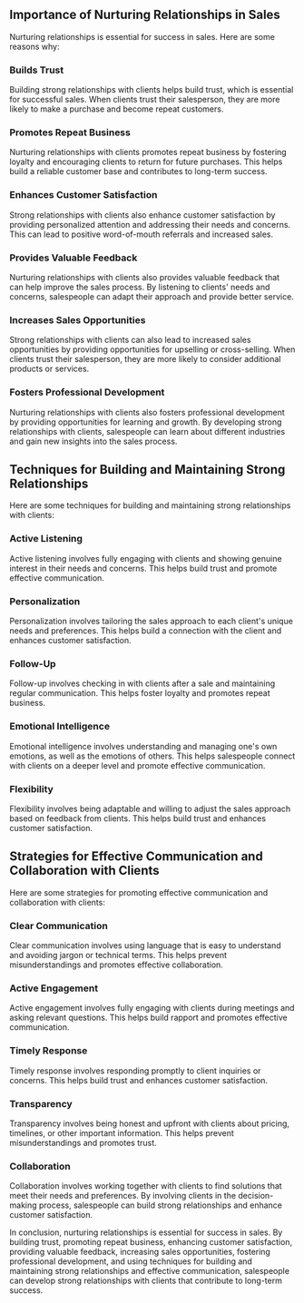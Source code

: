 
Importance of Nurturing Relationships in Sales
----------------------------------------------

Nurturing relationships is essential for success in sales. Here are some reasons why:

### Builds Trust

Building strong relationships with clients helps build trust, which is essential for successful sales. When clients trust their salesperson, they are more likely to make a purchase and become repeat customers.

### Promotes Repeat Business

Nurturing relationships with clients promotes repeat business by fostering loyalty and encouraging clients to return for future purchases. This helps build a reliable customer base and contributes to long-term success.

### Enhances Customer Satisfaction

Strong relationships with clients also enhance customer satisfaction by providing personalized attention and addressing their needs and concerns. This can lead to positive word-of-mouth referrals and increased sales.

### Provides Valuable Feedback

Nurturing relationships with clients also provides valuable feedback that can help improve the sales process. By listening to clients' needs and concerns, salespeople can adapt their approach and provide better service.

### Increases Sales Opportunities

Strong relationships with clients can also lead to increased sales opportunities by providing opportunities for upselling or cross-selling. When clients trust their salesperson, they are more likely to consider additional products or services.

### Fosters Professional Development

Nurturing relationships with clients also fosters professional development by providing opportunities for learning and growth. By developing strong relationships with clients, salespeople can learn about different industries and gain new insights into the sales process.

Techniques for Building and Maintaining Strong Relationships
------------------------------------------------------------

Here are some techniques for building and maintaining strong relationships with clients:

### Active Listening

Active listening involves fully engaging with clients and showing genuine interest in their needs and concerns. This helps build trust and promote effective communication.

### Personalization

Personalization involves tailoring the sales approach to each client's unique needs and preferences. This helps build a connection with the client and enhances customer satisfaction.

### Follow-Up

Follow-up involves checking in with clients after a sale and maintaining regular communication. This helps foster loyalty and promotes repeat business.

### Emotional Intelligence

Emotional intelligence involves understanding and managing one's own emotions, as well as the emotions of others. This helps salespeople connect with clients on a deeper level and promote effective communication.

### Flexibility

Flexibility involves being adaptable and willing to adjust the sales approach based on feedback from clients. This helps build trust and enhances customer satisfaction.

Strategies for Effective Communication and Collaboration with Clients
---------------------------------------------------------------------

Here are some strategies for promoting effective communication and collaboration with clients:

### Clear Communication

Clear communication involves using language that is easy to understand and avoiding jargon or technical terms. This helps prevent misunderstandings and promotes effective collaboration.

### Active Engagement

Active engagement involves fully engaging with clients during meetings and asking relevant questions. This helps build rapport and promotes effective communication.

### Timely Response

Timely response involves responding promptly to client inquiries or concerns. This helps build trust and enhances customer satisfaction.

### Transparency

Transparency involves being honest and upfront with clients about pricing, timelines, or other important information. This helps prevent misunderstandings and promotes trust.

### Collaboration

Collaboration involves working together with clients to find solutions that meet their needs and preferences. By involving clients in the decision-making process, salespeople can build strong relationships and enhance customer satisfaction.

In conclusion, nurturing relationships is essential for success in sales. By building trust, promoting repeat business, enhancing customer satisfaction, providing valuable feedback, increasing sales opportunities, fostering professional development, and using techniques for building and maintaining strong relationships and effective communication, salespeople can develop strong relationships with clients that contribute to long-term success.
